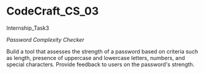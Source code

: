 # CodeCraft_CS_03
Internship_Task3

*Password Complexity Checker*

Build a tool that assesses the strength of a password based on criteria such as length, presence of uppercase and lowercase letters, numbers, and special characters. Provide feedback to users on the password's strength.
